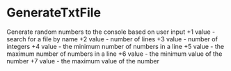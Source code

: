 # GenerateTxtFile
Generate random numbers to the console based on user input
+1 value - search for a file by name
+2 value - number of lines
+3 value - number of integers
+4 value - the minimum number of numbers in a line
+5 value - the maximum number of numbers in a line
+6 value - the minimum value of the number
+7 value - the maximum value of the number
